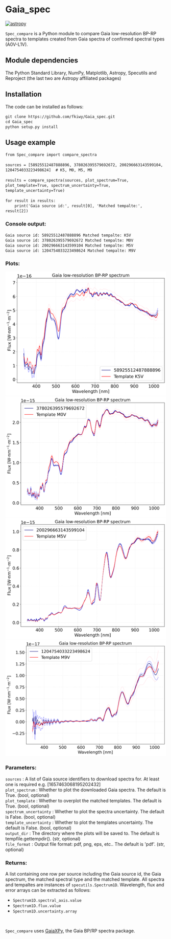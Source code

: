 # Gaia_spec

[![astropy](http://img.shields.io/badge/powered%20by-AstroPy-orange.svg?style=flat)](http://www.astropy.org/)

``Spec_compare`` is a Python module to compare Gaia low-resolution BP-RP spectra to templates created from Gaia spectra of confirmed spectral types (A0V-L1V).

## Module dependencies

The Python Standard Library, NumPy, Matplotlib, Astropy, Specutils and Reproject (the last two are Astropy affiliated packages)

## Installation

The code can be installed as follows:
```
git clone https://github.com/fkiwy/Gaia_spec.git
cd Gaia_spec
python setup.py install
```

## Usage example

```
from Spec_compare import compare_spectra

sources = [58925512487888896, 378026395579692672, 200296663143599104, 1204754033223498624]  # K5, M0, M5, M9

results = compare_spectra(sources, plot_spectrum=True, plot_template=True, spectrum_uncertainty=True, template_uncertainty=True)

for result in results:
    print('Gaia source id:', result[0], 'Matched tempalte:', result[2])
```

### Console output:
```
Gaia source id: 58925512487888896 Matched tempalte: K5V
Gaia source id: 378026395579692672 Matched tempalte: M0V
Gaia source id: 200296663143599104 Matched tempalte: M5V
Gaia source id: 1204754033223498624 Matched tempalte: M9V
```

### Plots:
![K5](examples/K5V_58925512487888896.png)
![M0](examples/M0V_378026395579692672.png)
![M5](examples/M5V_200296663143599104.png)
![M9](examples/M9V_1204754033223498624.png)


### Parameters:
``sources`` : A list of Gaia source identifiers to download spectra for. At least one is required e.g. [1657463068195202432]  
``plot_spectrum`` : Whether to plot the downloaded Gaia spectra. The default is True. (bool, optional)  
``plot_template`` : Whether to overplot the matched templates. The default is True. (bool, optional)  
``spectrum_uncertainty`` : Whether to plot the spectra uncertainty. The default is False. (bool, optional)  
``template_uncertainty`` : Whether to plot the templates uncertainty. The default is False. (bool, optional)  
``output_dir`` : The directory where the plots will be saved to. The default is tempfile.gettempdir(). (str, optional)  
``file_format`` : Output file format: pdf, png, eps, etc.. The default is 'pdf'. (str, optional)  

### Returns:
A list containing one row per source including the Gaia source id, the Gaia spectrum, the matched spectral type and the matched template.
All spectra and tempaltes are instances of ``specutils.Spectrum1D``.
Wavelength, flux and error arrays can be extracted as follows:
- ``Spectrum1D.spectral_axis.value``
- ``Spectrum1D.flux.value``
- ``Spectrum1D.uncertainty.array``

<br/>

``Spec_compare`` uses [GaiaXPy](https://gaia-dpci.github.io/GaiaXPy-website), the Gaia BP/RP spectra package.
